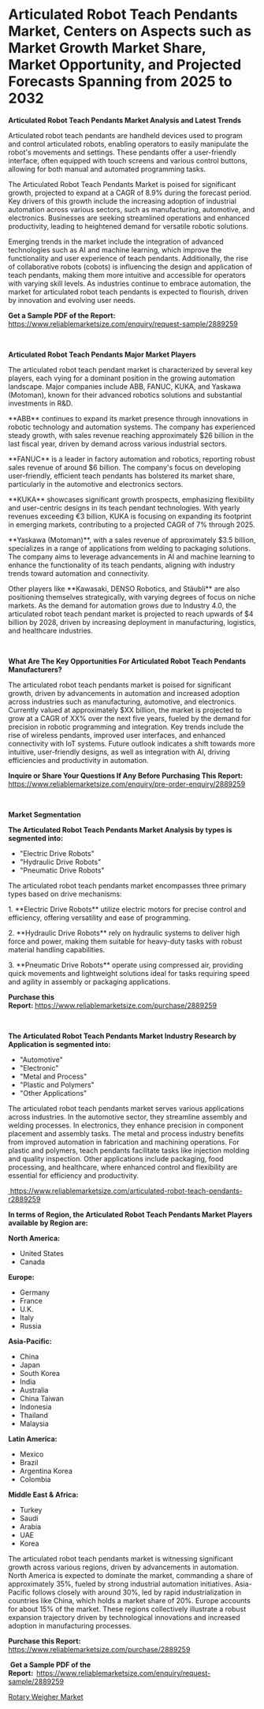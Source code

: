 <p><h1>Articulated Robot Teach Pendants Market, Centers on Aspects such as Market Growth Market Share, Market Opportunity, and Projected Forecasts Spanning from 2025 to 2032</h1></p><p><strong>Articulated Robot Teach Pendants Market Analysis and Latest Trends</strong></p>
<p><p>Articulated robot teach pendants are handheld devices used to program and control articulated robots, enabling operators to easily manipulate the robot's movements and settings. These pendants offer a user-friendly interface, often equipped with touch screens and various control buttons, allowing for both manual and automated programming tasks. </p><p>The Articulated Robot Teach Pendants Market is poised for significant growth, projected to expand at a CAGR of 8.9% during the forecast period. Key drivers of this growth include the increasing adoption of industrial automation across various sectors, such as manufacturing, automotive, and electronics. Businesses are seeking streamlined operations and enhanced productivity, leading to heightened demand for versatile robotic solutions. </p><p>Emerging trends in the market include the integration of advanced technologies such as AI and machine learning, which improve the functionality and user experience of teach pendants. Additionally, the rise of collaborative robots (cobots) is influencing the design and application of teach pendants, making them more intuitive and accessible for operators with varying skill levels. As industries continue to embrace automation, the market for articulated robot teach pendants is expected to flourish, driven by innovation and evolving user needs.</p></p>
<p><strong>Get a Sample PDF of the Report:&nbsp;</strong> <a href="https://www.reliablemarketsize.com/enquiry/request-sample/2889259?utm_campaign=3094&utm_medium=2&utm_source=Github&utm_content=ia&utm_term=14032025&utm_id=articulated-robot-teach-pendants">https://www.reliablemarketsize.com/enquiry/request-sample/2889259</a></p>
<p>&nbsp;</p>
<p><strong>Articulated Robot Teach Pendants Major Market Players</strong></p>
<p><p>The articulated robot teach pendant market is characterized by several key players, each vying for a dominant position in the growing automation landscape. Major companies include ABB, FANUC, KUKA, and Yaskawa (Motoman), known for their advanced robotics solutions and substantial investments in R&D.</p><p>**ABB** continues to expand its market presence through innovations in robotic technology and automation systems. The company has experienced steady growth, with sales revenue reaching approximately $26 billion in the last fiscal year, driven by demand across various industrial sectors.</p><p>**FANUC** is a leader in factory automation and robotics, reporting robust sales revenue of around $6 billion. The company's focus on developing user-friendly, efficient teach pendants has bolstered its market share, particularly in the automotive and electronics sectors. </p><p>**KUKA** showcases significant growth prospects, emphasizing flexibility and user-centric designs in its teach pendant technologies. With yearly revenues exceeding €3 billion, KUKA is focusing on expanding its footprint in emerging markets, contributing to a projected CAGR of 7% through 2025.</p><p>**Yaskawa (Motoman)**, with a sales revenue of approximately $3.5 billion, specializes in a range of applications from welding to packaging solutions. The company aims to leverage advancements in AI and machine learning to enhance the functionality of its teach pendants, aligning with industry trends toward automation and connectivity.</p><p>Other players like **Kawasaki, DENSO Robotics, and Stäubli** are also positioning themselves strategically, with varying degrees of focus on niche markets. As the demand for automation grows due to Industry 4.0, the articulated robot teach pendant market is projected to reach upwards of $4 billion by 2028, driven by increasing deployment in manufacturing, logistics, and healthcare industries.</p></p>
<p>&nbsp;</p>
<p><strong>What Are The Key Opportunities For Articulated Robot Teach Pendants Manufacturers?</strong></p>
<p><p>The articulated robot teach pendants market is poised for significant growth, driven by advancements in automation and increased adoption across industries such as manufacturing, automotive, and electronics. Currently valued at approximately $XX billion, the market is projected to grow at a CAGR of XX% over the next five years, fueled by the demand for precision in robotic programming and integration. Key trends include the rise of wireless pendants, improved user interfaces, and enhanced connectivity with IoT systems. Future outlook indicates a shift towards more intuitive, user-friendly designs, as well as integration with AI, driving efficiencies and productivity in automation.</p></p>
<p><strong>Inquire or Share Your Questions If Any Before Purchasing This Report:</strong> <a href="https://www.reliablemarketsize.com/enquiry/pre-order-enquiry/2889259?utm_campaign=3094&utm_medium=2&utm_source=Github&utm_content=ia&utm_term=14032025&utm_id=articulated-robot-teach-pendants">https://www.reliablemarketsize.com/enquiry/pre-order-enquiry/2889259</a></p>
<p>&nbsp;</p>
<p><strong>Market Segmentation</strong></p>
<p><strong>The Articulated Robot Teach Pendants Market Analysis by types is segmented into:</strong></p>
<p><ul><li>"Electric Drive Robots"</li><li>"Hydraulic Drive Robots"</li><li>"Pneumatic Drive Robots"</li></ul></p>
<p><p>The articulated robot teach pendants market encompasses three primary types based on drive mechanisms: </p><p>1. **Electric Drive Robots** utilize electric motors for precise control and efficiency, offering versatility and ease of programming. </p><p>2. **Hydraulic Drive Robots** rely on hydraulic systems to deliver high force and power, making them suitable for heavy-duty tasks with robust material handling capabilities. </p><p>3. **Pneumatic Drive Robots** operate using compressed air, providing quick movements and lightweight solutions ideal for tasks requiring speed and agility in assembly or packaging applications.</p></p>
<p><strong>Purchase this Report:&nbsp;</strong><a href="https://www.reliablemarketsize.com/purchase/2889259?utm_campaign=3094&utm_medium=2&utm_source=Github&utm_content=ia&utm_term=14032025&utm_id=articulated-robot-teach-pendants">https://www.reliablemarketsize.com/purchase/2889259</a></p>
<p>&nbsp;</p>
<p><strong>The Articulated Robot Teach Pendants Market Industry Research by Application is segmented into:</strong></p>
<p><ul><li>"Automotive"</li><li>"Electronic"</li><li>"Metal and Process"</li><li>"Plastic and Polymers"</li><li>"Other Applications"</li></ul></p>
<p><p>The articulated robot teach pendants market serves various applications across industries. In the automotive sector, they streamline assembly and welding processes. In electronics, they enhance precision in component placement and assembly tasks. The metal and process industry benefits from improved automation in fabrication and machining operations. For plastic and polymers, teach pendants facilitate tasks like injection molding and quality inspection. Other applications include packaging, food processing, and healthcare, where enhanced control and flexibility are essential for efficiency and productivity.</p></p>
<p><a href="https://www.reliablemarketsize.com/articulated-robot-teach-pendants-r2889259?utm_campaign=3094&utm_medium=2&utm_source=Github&utm_content=ia&utm_term=14032025&utm_id=articulated-robot-teach-pendants">&nbsp;https://www.reliablemarketsize.com/articulated-robot-teach-pendants-r2889259</a></p>
<p><strong>In terms of Region, the Articulated Robot Teach Pendants Market Players available by Region are:</strong></p>
<p>
    <p> <strong> North America: </strong>
        <ul>
            <li>United States</li>
            <li>Canada</li>
        </ul>
        </p> 
    <p> <strong> Europe: </strong>
        <ul>
            <li>Germany</li>
            <li>France</li>
            <li>U.K.</li>
            <li>Italy</li>
            <li>Russia</li>
        </ul>
        </p> 
    <p> <strong> Asia-Pacific: </strong>
        <ul>
            <li>China</li>
            <li>Japan</li>
            <li>South Korea</li>
            <li>India</li>
            <li>Australia</li>
            <li>China Taiwan</li>
            <li>Indonesia</li>
            <li>Thailand</li>
            <li>Malaysia</li>
        </ul>
        </p> 
    <p> <strong> Latin America: </strong>
        <ul>
            <li>Mexico</li>
            <li>Brazil</li>
            <li>Argentina Korea</li>
            <li>Colombia</li>
        </ul>
        </p> 
    <p> <strong> Middle East & Africa: </strong>
        <ul>
            <li>Turkey</li>
            <li>Saudi</li>
            <li>Arabia</li>
            <li>UAE</li>
            <li>Korea</li>
        </ul>
    </p>
    </p>
<p><p>The articulated robot teach pendants market is witnessing significant growth across various regions, driven by advancements in automation. North America is expected to dominate the market, commanding a share of approximately 35%, fueled by strong industrial automation initiatives. Asia-Pacific follows closely with around 30%, led by rapid industrialization in countries like China, which holds a market share of 20%. Europe accounts for about 15% of the market. These regions collectively illustrate a robust expansion trajectory driven by technological innovations and increased adoption in manufacturing processes.</p></p>
<p><strong>Purchase this Report: </strong><a href="https://www.reliablemarketsize.com/purchase/2889259?utm_campaign=3094&utm_medium=2&utm_source=Github&utm_content=ia&utm_term=14032025&utm_id=articulated-robot-teach-pendants">https://www.reliablemarketsize.com/purchase/2889259</a></p>
<p>&nbsp;<strong>Get a Sample PDF of the Report:&nbsp;&nbsp;</strong><a href="https://www.reliablemarketsize.com/enquiry/request-sample/2889259?utm_campaign=3094&utm_medium=2&utm_source=Github&utm_content=ia&utm_term=14032025&utm_id=articulated-robot-teach-pendants">https://www.reliablemarketsize.com/enquiry/request-sample/2889259</a></p>
<p><strong></strong></p>
<p><p><a href="https://github.com/guinoopandam/Market-Research-Report-List-1/blob/main/rotary-weigher-market.md?utm_campaign=3094&utm_medium=2&utm_source=Github&utm_content=ia&utm_term=14032025&utm_id=articulated-robot-teach-pendants">Rotary Weigher Market</a></p></p>